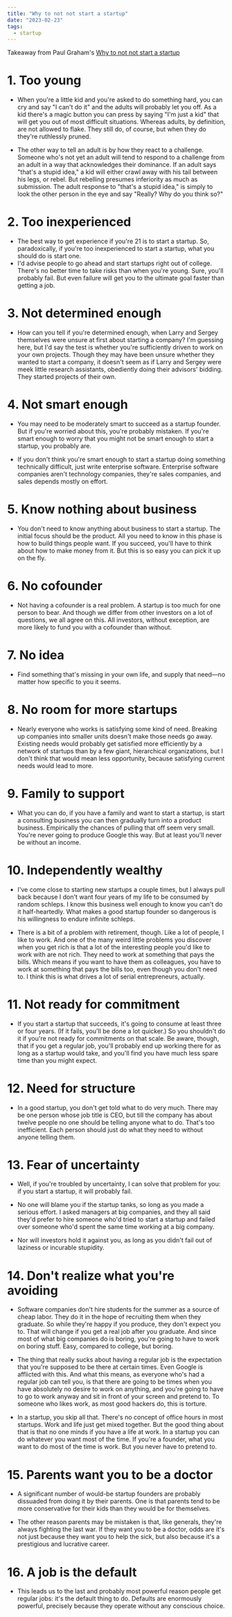 ```yaml
---
title: "Why to not not start a startup"
date: "2023-02-23"
tags:
  - startup
---
```


Takeaway from Paul Graham's <a href='http://www.paulgraham.com/notnot.html' target='_blank'>Why to not not start a startup</a>

<!-- excerpt -->

# 1. Too young

- When you're a little kid and you're asked to do something hard, you can cry and say "I can't do it" and the adults will probably let you off. As a kid there's a magic button you can press by saying "I'm just a kid" that will get you out of most difficult situations. Whereas adults, by definition, are not allowed to flake. They still do, of course, but when they do they're ruthlessly pruned.

- The other way to tell an adult is by how they react to a challenge. Someone who's not yet an adult will tend to respond to a challenge from an adult in a way that acknowledges their dominance. If an adult says "that's a stupid idea," a kid will either crawl away with his tail between his legs, or rebel. But rebelling presumes inferiority as much as submission. The adult response to "that's a stupid idea," is simply to look the other person in the eye and say "Really? Why do you think so?"

# 2. **Too inexperienced**

- The best way to get experience if you're 21 is to start a startup. So, paradoxically, if you're too inexperienced to start a startup, what you should do is start one.
- I'd advise people to go ahead and start startups right out of college. There's no better time to take risks than when you're young. Sure, you'll probably fail. But even failure will get you to the ultimate goal faster than getting a job.

# 3. Not determined enough

- How can you tell if you're determined enough, when Larry and Sergey themselves were unsure at first about starting a company? I'm guessing here, but I'd say the test is whether you're sufficiently driven to work on your own projects. Though they may have been unsure whether they wanted to start a company, it doesn't seem as if Larry and Sergey were meek little research assistants, obediently doing their advisors' bidding. They started projects of their own.

# 4. **Not smart enough**

- You may need to be moderately smart to succeed as a startup founder. But if you're worried about this, you're probably mistaken. If you're smart enough to worry that you might not be smart enough to start a startup, you probably are.

- If you don't think you're smart enough to start a startup doing something technically difficult, just write enterprise software. Enterprise software companies aren't technology companies, they're sales companies, and sales depends mostly on effort.

# 5. Know nothing about business

- You don't need to know anything about business to start a startup. The initial focus should be the product. All you need to know in this phase is how to build things people want. If you succeed, you'll have to think about how to make money from it. But this is so easy you can pick it up on the fly.

# 6. No cofounder

- Not having a cofounder is a real problem. A startup is too much for one person to bear. And though we differ from other investors on a lot of questions, we all agree on this. All investors, without exception, are more likely to fund you with a cofounder than without.

# 7. No idea

- Find something that's missing in your own life, and supply that need—no matter how specific to you it seems.

# 8. No room for more startups

- Nearly everyone who works is satisfying some kind of need. Breaking up companies into smaller units doesn't make those needs go away. Existing needs would probably get satisfied more efficiently by a network of startups than by a few giant, hierarchical organizations, but I don't think that would mean less opportunity, because satisfying current needs would lead to more.

# **9. Family to support**

- What you can do, if you have a family and want to start a startup, is start a consulting business you can then gradually turn into a product business. Empirically the chances of pulling that off seem very small. You're never going to produce Google this way. But at least you'll never be without an income.

# 10. Independently wealthy

- I've come close to starting new startups a couple times, but I always pull back because I don't want four years of my life to be consumed by random schleps. I know this business well enough to know you can't do it half-heartedly. What makes a good startup founder so dangerous is his willingness to endure infinite schleps.

- There is a bit of a problem with retirement, though. Like a lot of people, I like to work. And one of the many weird little problems you discover when you get rich is that a lot of the interesting people you'd like to work with are not rich. They need to work at something that pays the bills. Which means if you want to have them as colleagues, you have to work at something that pays the bills too, even though you don't need to. I think this is what drives a lot of serial entrepreneurs, actually.

# 11. Not ready for commitment

- If you start a startup that succeeds, it's going to consume at least three or four years. (If it fails, you'll be done a lot quicker.) So you shouldn't do it if you're not ready for commitments on that scale. Be aware, though, that if you get a regular job, you'll probably end up working there for as long as a startup would take, and you'll find you have much less spare time than you might expect.

# 12. Need for structure

- In a good startup, you don't get told what to do very much. There may be one person whose job title is CEO, but till the company has about twelve people no one should be telling anyone what to do. That's too inefficient. Each person should just do what they need to without anyone telling them.

# 13. Fear of uncertainty

- Well, if you're troubled by uncertainty, I can solve that problem for you: if you start a startup, it will probably fail.

- No one will blame you if the startup tanks, so long as you made a serious effort. I asked managers at big companies, and they all said they'd prefer to hire someone who'd tried to start a startup and failed over someone who'd spent the same time working at a big company.

- Nor will investors hold it against you, as long as you didn't fail out of laziness or incurable stupidity.

# 14. Don't realize what you're avoiding

- Software companies don't hire students for the summer as a source of cheap labor. They do it in the hope of recruiting them when they graduate. So while they're happy if you produce, they don't expect you to. That will change if you get a real job after you graduate. And since most of what big companies do is boring, you're going to have to work on boring stuff. Easy, compared to college, but boring.

- The thing that really sucks about having a regular job is the expectation that you're supposed to be there at certain times. Even Google is afflicted with this. And what this means, as everyone who's had a regular job can tell you, is that there are going to be times when you have absolutely no desire to work on anything, and you're going to have to go to work anyway and sit in front of your screen and pretend to. To someone who likes work, as most good hackers do, this is torture.

- In a startup, you skip all that. There's no concept of office hours in most startups. Work and life just get mixed together. But the good thing about that is that no one minds if you have a life at work. In a startup you can do whatever you want most of the time. If you're a founder, what you want to do most of the time is work. But you never have to pretend to.

# 15. Parents want you to be a doctor

- A significant number of would-be startup founders are probably dissuaded from doing it by their parents. One is that parents tend to be more conservative for their kids than they would be for themselves.

- The other reason parents may be mistaken is that, like generals, they're always fighting the last war. If they want you to be a doctor, odds are it's not just because they want you to help the sick, but also because it's a prestigious and lucrative career.

# 16. A job is the default

- This leads us to the last and probably most powerful reason people get regular jobs: it's the default thing to do. Defaults are enormously powerful, precisely because they operate without any conscious choice.
